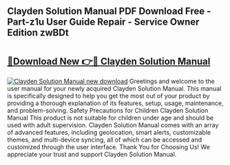 ## Clayden Solution Manual PDF Download Free - Part-z1u User Guide Repair - Service Owner Edition zwBDt

# <h2><a href="http://cf22399.oget.top/?id=Clayden+Solution+Manual">🔗Download New 👉🔴 Clayden Solution Manual</a></h2>

[![Clayden Solution Manual new download](https://i.imgur.com/5g1atiW.png)](http://cf22399.oget.top/?id=Clayden+Solution+Manual)
Greetings and welcome to the user manual for your newly acquired Clayden Solution Manual. This manual is specifically designed to help you get the most out of your product by providing a thorough explanation of its features, setup, usage, maintenance, and problem-solving. Safety Precautions for Children Clayden Solution Manual This product is not suitable for children under age and should be used with adult supervision. Clayden Solution Manual comes with an array of advanced features, including geolocation, smart alerts, customizable themes, and multi-device syncing, all of which can be accessed and customized through the user interface. Thank You for Choosing Us! We appreciate your trust and support Clayden Solution Manual.
